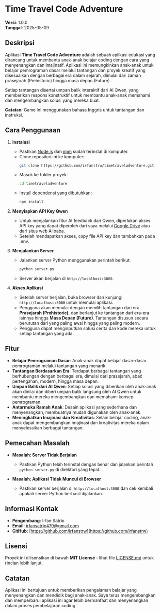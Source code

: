 # Time Travel Code Adventure

**Versi**: 1.0.0  
**Tanggal**: 2025-05-09

## Deskripsi
Aplikasi **Time Travel Code Adventure** adalah sebuah aplikasi edukasi yang dirancang untuk membantu anak-anak belajar coding dengan cara yang menyenangkan dan imajinatif. Aplikasi ini memungkinkan anak-anak untuk belajar pemrograman dasar melalui tantangan dan proyek kreatif yang disesuaikan dengan berbagai era dalam sejarah, dimulai dari zaman prasejarah (Prehistoric) hingga masa depan (Future).

Setiap tantangan disertai umpan balik interaktif dari AI Qwen, yang memberikan respons konstruktif untuk membantu anak-anak memahami dan mengembangkan solusi yang mereka buat.

**Catatan**: Game ini menggunakan bahasa Inggris untuk tantangan dan instruksi.

## Cara Penggunaan

1. **Instalasi**
   - Pastikan [Node.js](https://nodejs.org/) dan [npm](https://www.npmjs.com/) sudah terinstal di komputer.
   - Clone repositori ini ke komputer:
     ```bash
     git clone https://github.com/irfanstrw/timetraveladventure.git
     ```
   - Masuk ke folder proyek:
     ```bash
     cd timetraveladventure
     ```
   - Install dependensi yang dibutuhkan:
     ```bash
     npm install
     ```
2. **Menyiapkan API Key Qwen**
   - Untuk menjalankan fitur AI feedback dari Qwen, diperlukan akses API key yang dapat diperoleh dari saya melalui [Google Drive](https://drive.google.com/file/d/1-IOiMYV7WR_J4Homu-OwDsC1-qZqtC8K/view?usp=sharing) atau dari situs web Alibaba.
   - Setelah mendapatkan akses, copy file API key dan tambahkan pada .env.
     
3. **Menjalankan Server**
   - Jalankan server Python menggunakan perintah berikut:
     ```bash
     python server.py
     ```
   - Server akan berjalan di `http://localhost:3000`.

4. **Akses Aplikasi**
   - Setelah server berjalan, buka browser dan kunjungi `http://localhost:3000` untuk memulai aplikasi.
   - Pengguna akan memulai dengan memilih tantangan dari era **Prasejarah (Prehistoric)**, dan berlanjut ke tantangan dari era-era lainnya hingga **Masa Depan (Future)**. Tantangan disusun secara berurutan dari yang paling awal hingga yang paling modern.
   - Pengguna dapat menginputkan solusi cerita dan kode mereka untuk setiap tantangan yang ada.

## Fitur

- **Belajar Pemrograman Dasar**: Anak-anak dapat belajar dasar-dasar pemrograman melalui tantangan yang menarik.
- **Tantangan Berdasarkan Era**: Terdapat berbagai tantangan yang berhubungan dengan berbagai era, dimulai dari prasejarah, abad pertengahan, modern, hingga masa depan.
- **Umpan Balik dari AI Qwen**: Setiap solusi yang diberikan oleh anak-anak akan dinilai dan diberi umpan balik langsung oleh AI Qwen untuk membantu mereka mengembangkan dan memahami konsep pemrograman.
- **Antarmuka Ramah Anak**: Desain aplikasi yang sederhana dan menyenangkan, membuatnya mudah digunakan oleh anak-anak.
- **Meningkatkan Imajinasi dan Kreativitas**: Selain belajar coding, anak-anak dapat mengembangkan imajinasi dan kreativitas mereka dalam menyelesaikan berbagai tantangan.

## Pemecahan Masalah

- **Masalah: Server Tidak Berjalan**
  - Pastikan Python telah terinstal dengan benar dan jalankan perintah `python server.py` di direktori yang tepat.

- **Masalah: Aplikasi Tidak Muncul di Browser**
  - Pastikan server berjalan di `http://localhost:3000` dan cek kembali apakah server Python berhasil dijalankan.

## Informasi Kontak

- **Pengembang**: Irfan Satrio  
- **Email**: irfansatrio479@gmail.com  
- **GitHub**: [https://github.com/irfanstrw](https://github.com/irfanstrw)

## Lisensi

Proyek ini dilisensikan di bawah **MIT License** - lihat file [LICENSE.md](LICENSE.md) untuk rincian lebih lanjut.

## Catatan

Aplikasi ini bertujuan untuk memberikan pengalaman belajar yang menyenangkan dan mendidik bagi anak-anak. Saya terus mengembangkan dan memperbarui aplikasi ini agar lebih bermanfaat dan menyenangkan dalam proses pembelajaran coding.
